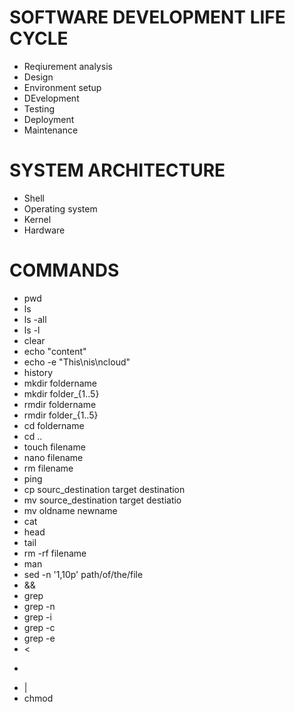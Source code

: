 # SOFTWARE DEVELOPMENT LIFE CYCLE 
- Reqiurement analysis
- Design
- Environment setup
- DEvelopment
- Testing
- Deployment
- Maintenance

# SYSTEM ARCHITECTURE
- Shell
- Operating system
- Kernel
- Hardware
 
# COMMANDS
- pwd
- ls
- ls -all
- ls -l
- clear
- echo "content"
- echo -e "This\nis\ncloud"
- history
- mkdir foldername
- mkdir folder_{1..5}
- rmdir foldername
- rmdir folder_{1..5}
- cd foldername
- cd ..
- touch filename
- nano filename
- rm filename
- ping
- cp sourc_destination target destination
- mv source_destination target destiatio
- mv oldname newname
- cat
- head
- tail
- rm -rf filename
- man
- sed  -n '1,10p' path/of/the/file
- &&
- grep
- grep -n
- grep -i
- grep -c
- grep -e
- <
- >
- |
- chmod
